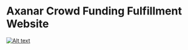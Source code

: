 # Axanar Crowd Funding Fulfillment Website

[![Alt text](https://img.youtube.com/vi/1W1_8IV8uhA&t=568s/0.jpg)](https://www.youtube.com/watch?v=1W1_8IV8uhA&t=568s "Click to play on YouTube")

